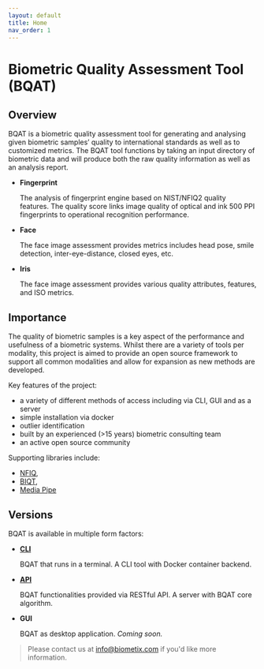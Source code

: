 ```yaml
---
layout: default
title: Home
nav_order: 1
---
```


# Biometric Quality Assessment Tool (BQAT)

## Overview

BQAT is a biometric quality assessment tool for generating and analysing given biometric samples’ quality to international standards as well as to customized metrics. The BQAT tool functions by taking an input directory of biometric data and will produce both the raw quality information as well as an analysis report.

+ __Fingerprint__

    The analysis of fingerprint engine based on NIST/NFIQ2 quality features. The quality score links image quality of optical and ink 500 PPI fingerprints to operational recognition performance.

+ __Face__

    The face image assessment provides metrics includes head pose, smile detection, inter-eye-distance, closed eyes, etc.

+ __Iris__

    The face image assessment provides various quality attributes, features, and ISO metrics.

## Importance

The quality of biometric samples is a key aspect of the performance and usefulness of a biometric systems. Whilst there are a variety of tools per modality, this project is aimed to provide an open source framework to support all common modalities and allow for expansion as new methods are developed. 

Key features of the project:

- a variety of different methods of access including via CLI, GUI and as a server
- simple installation via docker
- outlier identification
- built by an experienced (>15 years) biometric consulting team
- an active open source community

Supporting libraries include:

- [NFIQ](https://github.com/usnistgov/NFIQ2),
- [BIQT](https://github.com/mitre/biqt), 
- [Media Pipe](https://github.com/google/mediapipe)

## Versions

BQAT is available in multiple form factors:

+ __[CLI](https://github.com/Biometix/bqat-cli)__

    BQAT that runs in a terminal. A CLI tool with Docker container backend.

+ __[API](https://github.com/Biometix/bqat-api)__

    BQAT functionalities provided via RESTful API. A server with BQAT core algorithm.

+ __GUI__

    BQAT as desktop application. _Coming soon._

> Please contact us at info@biometix.com if you'd like more information.